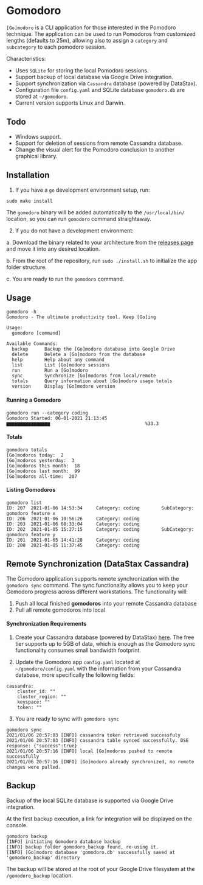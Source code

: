 # Gomodoro

`[Go]modoro` is a CLI application for those interested in the Pomodoro technique. The application can be used to run Pomodoros from customized lengths (defaults to 25m), allowing also to assign a `category` and `subcategory` to each pomodoro session.

Characteristics:
* Uses `SQLite` for storing the local Pomodoro sessions.
* Support backup of local database via Google Drive integration.
* Support synchronization via `Cassandra` database (powered by DataStax).
* Configuration file `config.yaml` and SQLite database `gomodoro.db` are stored at `~/gomodoro`.
* Current version supports Linux and Darwin.

## Todo
* Windows support.
* Support for deletion of sessions from remote Cassandra database.
* Change the visual alert for the Pomodoro conclusion to another graphical library.

## Installation

1. If you have a `go` development environment setup, run:

```
sudo make install
```

The `gomodoro` binary will be added automatically to the `/usr/local/bin/` location, so you can run `gomodoro` command straightaway.

2. If you do not have a development environment:

a. Download the binary related to your architecture from the [releases page](https://github.com/kelson-martins/gomodoro/releases/tag) and move it into any desired location.

b. From the root of the repository, run `sudo ./install.sh` to initialize the app folder structure.

c. You are ready to run the `gomodoro` command.

## Usage

```
gomodoro -h
Gomodoro - The ultimate productivity tool. Keep [Go]ing

Usage:
  gomodoro [command]

Available Commands:
  backup      Backup the [Go]modoro database into Google Drive
  delete      Delete a [Go]modoro from the database
  help        Help about any command
  list        List [Go]modoro sessions
  run         Run a [Go]modoro
  sync        Synchronize [Go]modoros from local/remote
  totals      Query information about [Go]modoro usage totals
  version     Display [Go]modoro version
```

#### Running a Gomodoro

```
gomodoro run --category coding
Gomodoro Started: 06-01-2021 21:13:45
▆▆▆▆▆▆▆▆▆▆▆▆▆▆▆▆                                   %33.3
```

#### Totals

```
gomodoro totals
[Go]modoros today:  2
[Go]modoros yesterday:  3
[Go]modoros this month:  18
[Go]modoros last month:  99
[Go]modoros all-time:  207
```

#### Listing Gomodoros

```
gomodoro list
ID: 207  2021-01-06 14:53:34     Category: coding        SubCategory: gomodoro feature x
ID: 206  2021-01-06 10:56:26     Category: coding
ID: 203  2021-01-06 08:33:04     Category: coding
ID: 202  2021-01-05 15:27:15     Category: coding        SubCategory: gomodoro feature y
ID: 201  2021-01-05 14:41:28     Category: coding
ID: 200  2021-01-05 11:37:45     Category: coding
```

## Remote Synchronization (DataStax Cassandra)

The Gomodoro application supports remote synchronization with the `gomodoro sync` command. The sync functionality allows you to keep your Gomodoro progress across different workstations. The functionality will:

1. Push all local finished **gomodoros** into your remote Cassandra database
2. Pull all remote gomodoros into local

#### Synchronization Requirements

1. Create your Cassandra database (powered by DataStax) [here](https://astra.datastax.com/register). The free tier supports up to 5GB of data, which is enough as the Gomodoro sync functionality consumes small bandwidth footprint.

2. Update the Gomodoro app `config.yaml` located at `~/gomodoro/config.yaml` with the information from your Cassandra database, more specifically the following fields:

```
cassandra:
    cluster_id: ""
    cluster_region: ""
    keyspace: ""
    token: ""
```

3.  You are ready to sync with `gomodoro sync`
```
gomodoro sync
2021/01/06 20:57:03 [INFO] cassandra token retrieved successfuly
2021/01/06 20:57:03 [INFO] cassandra table synced successfully. DSE response: {"success":true}
2021/01/06 20:57:16 [INFO] local [Go]modoros pushed to remote successfully
2021/01/06 20:57:16 [INFO] [Go]modoro already synchronized, no remote changes were pulled.

```

## Backup

Backup of the local SQLite database is supported via Google Drive integration.

At the first backup execution, a link for integration will be displayed on the console.
```
gomodoro backup
[INFO] initiating Gomodoro database backup
[INFO] backup folder gomodoro_backup found, re-using it.
[INFO] [Go]modoro database 'gomodoro.db' successfully saved at 'gomodoro_backup' directory
```

The backup will be stored at the root of your Google Drive filesystem at the `/gomodoro_backup` location.
